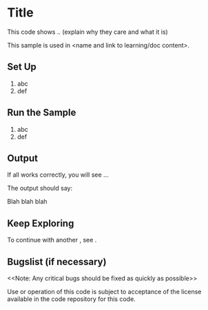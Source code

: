 # Title
This code shows .. (explain why they care and what it is)

This sample is used in <name and link to learning/doc content>.

## Set Up
1. abc
2. def
 
## Run the Sample
1. abc
2. def

## Output
If all works correctly, you will see ...

The output should say:

Blah blah blah

## Keep Exploring
To continue with another <describe>, see <name and link to content>.

## Bugslist (if necessary)
<<Note: Any critical bugs should be fixed as quickly as possible>>



Use or operation of this code is subject to acceptance of the license available in the code repository for this code.

